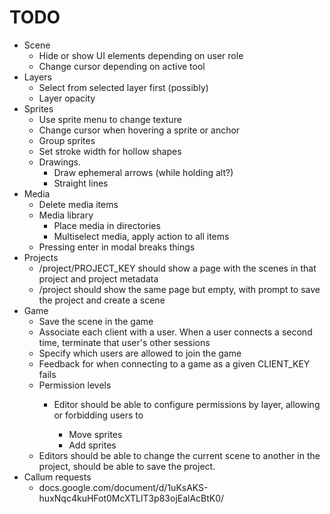 # TODO

* Scene
    * Hide or show UI elements depending on user role
    * Change cursor depending on active tool
* Layers
    * Select from selected layer first (possibly)
    * Layer opacity
* Sprites
    * Use sprite menu to change texture
    * Change cursor when hovering a sprite or anchor
    * Group sprites
    * Set stroke width for hollow shapes
    * Drawings.
        * Draw ephemeral arrows (while holding alt?)
        * Straight lines
* Media
    * Delete media items
    * Media library
        * Place media in directories
        * Multiselect media, apply action to all items
    * Pressing enter in modal breaks things
* Projects
    * /project/PROJECT_KEY should show a page with the scenes in that project
        and project metadata
    * /project should show the same page but empty, with prompt to save the
        project and create a scene
* Game
    * Save the scene in the game
    * Associate each client with a user. When a user connects a second time,
        terminate that user's other sessions
    * Specify which users are allowed to join the game
    * Feedback for when connecting to a game as a given CLIENT_KEY fails
    * Permission levels
        * Editor should be able to configure permissions by layer, allowing or
            forbidding users to
            
            * Move sprites
            * Add sprites
    * Editors should be able to change the current scene to another in the
        project, should be able to save the project. 
* Callum requests
    * docs.google.com/document/d/1uKsAKS-huxNqc4kuHFot0McXTLlT3p83ojEalAcBtK0/
